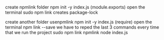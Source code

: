 create npmlink folder 
npm init -y
index.js (module.exports)
open the terminal
sudo npm link                    creates package-lock

create another folder usenpmlink
npm init -y
index.js (require)
open the terminal
npm link --save           we have to reped the last 3 commands every time  that we run the project
sudo npm link npmlink
node index.js

